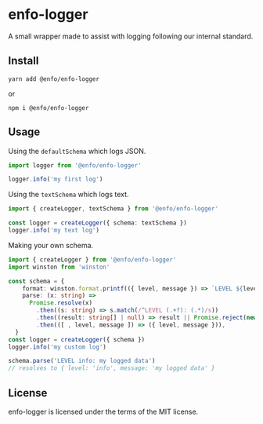 # enfo-logger

A small wrapper made to assist with logging following our internal standard.

## Install
```
yarn add @enfo/enfo-logger
```

or

```
npm i @enfo/enfo-logger
```

## Usage
Using the `defaultSchema` which logs JSON.
```typescript
import logger from '@enfo/enfo-logger'

logger.info('my first log')
```

Using the `textSchema` which logs text.
```typescript
import { createLogger, textSchema } from '@enfo/enfo-logger'

const logger = createLogger({ schema: textSchema })
logger.info('my text log')
```

Making your own schema.
```typescript
import { createLogger } from '@enfo/enfo-logger'
import winston from 'winston'

const schema = {
    format: winston.format.printf(({ level, message }) => `LEVEL ${level}: ${message}`),
    parse: (x: string) =>
      Promise.resolve(x)
        .then((s: string) => s.match(/^LEVEL (.+?): (.*)/s))
        .then((result: string[] | null) => result || Promise.reject(new SyntaxError(`Could not parse log: ${x}`)))
        .then(([ , level, message ]) => ({ level, message })),
  }
const logger = createLogger({ schema })
logger.info('my custom log')

schema.parse('LEVEL info: my logged data')
// resolves to { level: 'info', message: 'my logged data' }
```

## License

enfo-logger is licensed under the terms of the MIT license.
